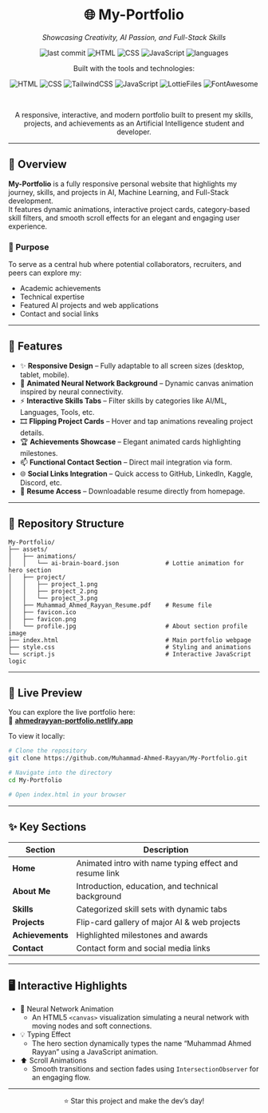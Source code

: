 <div align="center">

# 🌐 My-Portfolio  
*Showcasing Creativity, AI Passion, and Full-Stack Skills*

![last commit](https://img.shields.io/github/last-commit/Muhammad-Ahmed-Rayyan/My-Portfolio)
![HTML](https://img.shields.io/badge/HTML5-XX%25-E34F26?style=for-the-badge&logo=html5&logoColor=white)
![CSS](https://img.shields.io/badge/CSS3-XX%25-1572B6?style=for-the-badge&logo=css3&logoColor=white)
![JavaScript](https://img.shields.io/badge/JavaScript-XX%25-F7DF1E?style=for-the-badge&logo=javascript&logoColor=black)
![languages](https://img.shields.io/github/languages/count/Muhammad-Ahmed-Rayyan/My-Portfolio)
<br>

Built with the tools and technologies:

![HTML](https://img.shields.io/badge/HTML5-%23E34F26.svg?style=for-the-badge&logo=html5&logoColor=white)
![CSS](https://img.shields.io/badge/CSS3-%231572B6.svg?style=for-the-badge&logo=css3&logoColor=white)
![TailwindCSS](https://img.shields.io/badge/TailwindCSS-%2338B2AC.svg?style=for-the-badge&logo=tailwindcss&logoColor=white)
![JavaScript](https://img.shields.io/badge/JavaScript-%23F7DF1E.svg?style=for-the-badge&logo=javascript&logoColor=black)
![LottieFiles](https://img.shields.io/badge/LottieFiles-%2300C4CC.svg?style=for-the-badge&logo=lottiefiles&logoColor=white)
![FontAwesome](https://img.shields.io/badge/FontAwesome-%23339AF0.svg?style=for-the-badge&logo=fontawesome&logoColor=white)

<br>

A responsive, interactive, and modern portfolio built to present my skills, projects, and achievements as an Artificial Intelligence student and developer.

</div>

---

## 🧠 Overview

**My-Portfolio** is a fully responsive personal website that highlights my journey, skills, and projects in AI, Machine Learning, and Full-Stack development.  
It features dynamic animations, interactive project cards, category-based skill filters, and smooth scroll effects for an elegant and engaging user experience.

### 🎯 Purpose

To serve as a central hub where potential collaborators, recruiters, and peers can explore my:
- Academic achievements
- Technical expertise
- Featured AI projects and web applications
- Contact and social links

---

## 🧩 Features

- ✨ **Responsive Design** – Fully adaptable to all screen sizes (desktop, tablet, mobile).  
- 🧠 **Animated Neural Network Background** – Dynamic canvas animation inspired by neural connectivity.  
- ⚡ **Interactive Skills Tabs** – Filter skills by categories like AI/ML, Languages, Tools, etc.  
- 🎞️ **Flipping Project Cards** – Hover and tap animations revealing project details.  
- 🏆 **Achievements Showcase** – Elegant animated cards highlighting milestones.  
- 📫 **Functional Contact Section** – Direct mail integration via form.  
- 🌐 **Social Links Integration** – Quick access to GitHub, LinkedIn, Kaggle, Discord, etc.  
- 💼 **Resume Access** – Downloadable resume directly from homepage.

---

## 📂 Repository Structure

```
My-Portfolio/
├── assets/
│   ├── animations/
│   │   └── ai-brain-board.json             # Lottie animation for hero section
│   ├── project/
│   │   ├── project_1.png
│   │   ├── project_2.png
│   │   └── project_3.png
│   ├── Muhammad_Ahmed_Rayyan_Resume.pdf    # Resume file
│   ├── favicon.ico
│   ├── favicon.png
│   └── profile.jpg                         # About section profile image
├── index.html                              # Main portfolio webpage
├── style.css                               # Styling and animations
└── script.js                               # Interactive JavaScript logic
```

---

## 🚀 Live Preview

You can explore the live portfolio here:  
🔗 **[ahmedrayyan-portfolio.netlify.app](https://ahmedrayyan-portfolio.netlify.app/)**

To view it locally:

```bash
# Clone the repository
git clone https://github.com/Muhammad-Ahmed-Rayyan/My-Portfolio.git

# Navigate into the directory
cd My-Portfolio

# Open index.html in your browser
```

---

## ✨ Key Sections

| Section | Description |
|----------|-------------|
| **Home** | Animated intro with name typing effect and resume link |
| **About Me** | Introduction, education, and technical background |
| **Skills** | Categorized skill sets with dynamic tabs |
| **Projects** | Flip-card gallery of major AI & web projects |
| **Achievements** | Highlighted milestones and awards |
| **Contact** | Contact form and social media links |

---

## 🖥️ Interactive Highlights

- 🧠 Neural Network Animation
    - An HTML5 `<canvas>` visualization simulating a neural network with moving nodes and soft connections.
- 💡 Typing Effect  
    - The hero section dynamically types the name “Muhammad Ahmed Rayyan” using a JavaScript animation.
- ⬆️ Scroll Animations  
    - Smooth transitions and section fades using `IntersectionObserver` for an engaging flow.

---


<div align="center">
⭐ Star this project and make the dev’s day!
</div>
